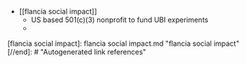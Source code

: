 - [[flancia social impact]]
	- US based 501(c)(3) nonprofit to fund UBI experiments
	-

[//begin]: # "Autogenerated link references for markdown compatibility"
[flancia social impact]: flancia social impact.md "flancia social impact"
[//end]: # "Autogenerated link references"

